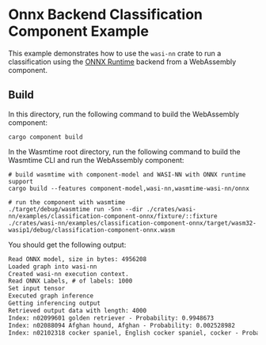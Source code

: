 # Onnx Backend Classification Component Example

This example demonstrates how to use the `wasi-nn` crate to run a classification using the
[ONNX Runtime](https://onnxruntime.ai/) backend from a WebAssembly component.

## Build
In this directory, run the following command to build the WebAssembly component:
```shell
cargo component build
```

In the Wasmtime root directory, run the following command to build the Wasmtime CLI and run the WebAssembly component:
```shell
# build wasmtime with component-model and WASI-NN with ONNX runtime support
cargo build --features component-model,wasi-nn,wasmtime-wasi-nn/onnx

# run the component with wasmtime
./target/debug/wasmtime run -Snn --dir ./crates/wasi-nn/examples/classification-component-onnx/fixture/::fixture ./crates/wasi-nn/examples/classification-component-onnx/target/wasm32-wasip1/debug/classification-component-onnx.wasm
```

You should get the following output:
```txt
Read ONNX model, size in bytes: 4956208
Loaded graph into wasi-nn
Created wasi-nn execution context.
Read ONNX Labels, # of labels: 1000
Set input tensor
Executed graph inference
Getting inferencing output
Retrieved output data with length: 4000
Index: n02099601 golden retriever - Probability: 0.9948673
Index: n02088094 Afghan hound, Afghan - Probability: 0.002528982
Index: n02102318 cocker spaniel, English cocker spaniel, cocker - Probability: 0.0010986356
```
